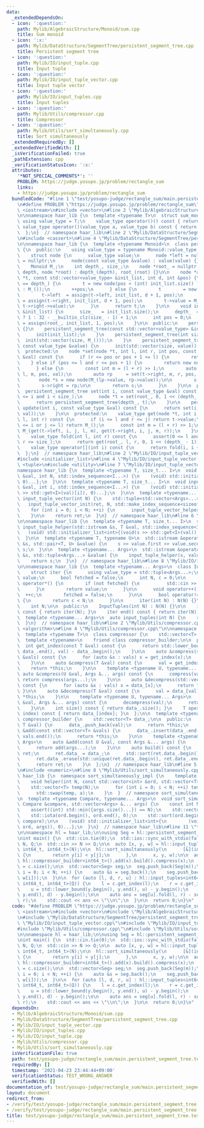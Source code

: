 ```yaml
---
data:
  _extendedDependsOn:
  - icon: ':question:'
    path: Mylib/AlgebraicStructure/Monoid/sum.cpp
    title: Sum monoid
  - icon: ':x:'
    path: Mylib/DataStructure/SegmentTree/persistent_segment_tree.cpp
    title: Persistent segment tree
  - icon: ':question:'
    path: Mylib/IO/input_tuple.cpp
    title: Input tuple
  - icon: ':question:'
    path: Mylib/IO/input_tuple_vector.cpp
    title: Input tuple vector
  - icon: ':question:'
    path: Mylib/IO/input_tuples.cpp
    title: Input tuples
  - icon: ':question:'
    path: Mylib/Utils/compressor.cpp
    title: Compressor
  - icon: ':question:'
    path: Mylib/Utils/sort_simultaneously.cpp
    title: Sort simultaneously
  _extendedRequiredBy: []
  _extendedVerifiedWith: []
  _isVerificationFailed: true
  _pathExtension: cpp
  _verificationStatusIcon: ':x:'
  attributes:
    '*NOT_SPECIAL_COMMENTS*': ''
    PROBLEM: https://judge.yosupo.jp/problem/rectangle_sum
    links:
    - https://judge.yosupo.jp/problem/rectangle_sum
  bundledCode: "#line 1 \"test/yosupo-judge/rectangle_sum/main.persistent_segment_tree.test.cpp\"\
    \n#define PROBLEM \"https://judge.yosupo.jp/problem/rectangle_sum\"\n\n#include\
    \ <iostream>\n#include <vector>\n#line 2 \"Mylib/AlgebraicStructure/Monoid/sum.cpp\"\
    \n\nnamespace haar_lib {\n  template <typename T>\n  struct sum_monoid {\n   \
    \ using value_type = T;\n    value_type operator()() const { return 0; }\n   \
    \ value_type operator()(value_type a, value_type b) const { return a + b; }\n\
    \  };\n}  // namespace haar_lib\n#line 2 \"Mylib/DataStructure/SegmentTree/persistent_segment_tree.cpp\"\
    \n#include <cassert>\n#line 4 \"Mylib/DataStructure/SegmentTree/persistent_segment_tree.cpp\"\
    \n\nnamespace haar_lib {\n  template <typename Monoid>\n  class persistent_segment_tree\
    \ {\n  public:\n    using value_type = typename Monoid::value_type;\n\n  private:\n\
    \    struct node {\n      value_type value;\n      node *left = nullptr, *right\
    \ = nullptr;\n      node(const value_type &value) : value(value) {}\n    };\n\n\
    \    Monoid M_;\n    int depth_, size_;\n    node *root_ = nullptr;\n\n    persistent_segment_tree(int\
    \ depth, node *root) : depth_(depth), root_(root) {}\n\n    node *assign(node\
    \ *t, const std::vector<value_type> &init_list, int d, int &pos) {\n      if (d\
    \ == depth_) {\n        t = new node(pos < (int) init_list.size() ? init_list[pos]\
    \ : M_());\n        ++pos;\n      } else {\n        t        = new node(M_());\n\
    \        t->left  = assign(t->left, init_list, d + 1, pos);\n        t->right\
    \ = assign(t->right, init_list, d + 1, pos);\n        t->value = M_(t->left->value,\
    \ t->right->value);\n      }\n      return t;\n    }\n\n    void init(const std::vector<value_type>\
    \ &init_list) {\n      size_   = init_list.size();\n      depth_  = size_ == 1\
    \ ? 1 : 32 - __builtin_clz(size_ - 1) + 1;\n      int pos = 0;\n      root_  \
    \ = assign(root_, init_list, 1, pos);\n    }\n\n  public:\n    persistent_segment_tree()\
    \ {}\n    persistent_segment_tree(const std::vector<value_type> &init_list) {\n\
    \      init(init_list);\n    }\n    persistent_segment_tree(int size) {\n    \
    \  init(std::vector(size, M_()));\n    }\n    persistent_segment_tree(int size,\
    \ const value_type &value) {\n      init(std::vector(size, value));\n    }\n\n\
    \  protected:\n    node *set(node *t, int l, int r, int pos, const value_type\
    \ &val) const {\n      if (r <= pos or pos + 1 <= l) {\n        return t;\n  \
    \    } else if (pos <= l and r <= pos + 1) {\n        return new node(val);\n\
    \      } else {\n        const int m = (l + r) >> 1;\n        auto lp     = set(t->left,\
    \ l, m, pos, val);\n        auto rp     = set(t->right, m, r, pos, val);\n\n \
    \       node *s = new node(M_(lp->value, rp->value));\n\n        s->left  = lp;\n\
    \        s->right = rp;\n\n        return s;\n      }\n    }\n\n  public:\n  \
    \  persistent_segment_tree set(int i, const value_type &val) const {\n      assert(0\
    \ <= i and i < size_);\n      node *t = set(root_, 0, 1 << (depth_ - 1), i, val);\n\
    \      return persistent_segment_tree(depth_, t);\n    }\n\n    persistent_segment_tree\
    \ update(int i, const value_type &val) const {\n      return set(i, M_((*this)[i],\
    \ val));\n    }\n\n  protected:\n    value_type get(node *t, int i, int j, int\
    \ l, int r) const {\n      if (i <= l and r <= j) return t->value;\n      if (r\
    \ <= i or j <= l) return M_();\n      const int m = (l + r) >> 1;\n      return\
    \ M_(get(t->left, i, j, l, m), get(t->right, i, j, m, r));\n    }\n\n  public:\n\
    \    value_type fold(int l, int r) const {\n      assert(0 <= l and l <= r and\
    \ r <= size_);\n      return get(root_, l, r, 0, 1 << (depth_ - 1));\n    }\n\n\
    \    value_type operator[](int i) const {\n      return fold(i, i + 1);\n    }\n\
    \  };\n}  // namespace haar_lib\n#line 2 \"Mylib/IO/input_tuple_vector.cpp\"\n\
    #include <initializer_list>\n#line 4 \"Mylib/IO/input_tuple_vector.cpp\"\n#include\
    \ <tuple>\n#include <utility>\n#line 7 \"Mylib/IO/input_tuple_vector.cpp\"\n\n\
    namespace haar_lib {\n  template <typename T, size_t... I>\n  void input_tuple_vector_init(T\
    \ &val, int N, std::index_sequence<I...>) {\n    (void) std::initializer_list<int>{(void(std::get<I>(val).resize(N)),\
    \ 0)...};\n  }\n\n  template <typename T, size_t... I>\n  void input_tuple_vector_helper(T\
    \ &val, int i, std::index_sequence<I...>) {\n    (void) std::initializer_list<int>{(void(std::cin\
    \ >> std::get<I>(val)[i]), 0)...};\n  }\n\n  template <typename... Args>\n  auto\
    \ input_tuple_vector(int N) {\n    std::tuple<std::vector<Args>...> ret;\n\n \
    \   input_tuple_vector_init(ret, N, std::make_index_sequence<sizeof...(Args)>());\n\
    \    for (int i = 0; i < N; ++i) {\n      input_tuple_vector_helper(ret, i, std::make_index_sequence<sizeof...(Args)>());\n\
    \    }\n\n    return ret;\n  }\n}  // namespace haar_lib\n#line 6 \"Mylib/IO/input_tuple.cpp\"\
    \n\nnamespace haar_lib {\n  template <typename T, size_t... I>\n  static void\
    \ input_tuple_helper(std::istream &s, T &val, std::index_sequence<I...>) {\n \
    \   (void) std::initializer_list<int>{(void(s >> std::get<I>(val)), 0)...};\n\
    \  }\n\n  template <typename T, typename U>\n  std::istream &operator>>(std::istream\
    \ &s, std::pair<T, U> &value) {\n    s >> value.first >> value.second;\n    return\
    \ s;\n  }\n\n  template <typename... Args>\n  std::istream &operator>>(std::istream\
    \ &s, std::tuple<Args...> &value) {\n    input_tuple_helper(s, value, std::make_index_sequence<sizeof...(Args)>());\n\
    \    return s;\n  }\n}  // namespace haar_lib\n#line 8 \"Mylib/IO/input_tuples.cpp\"\
    \n\nnamespace haar_lib {\n  template <typename... Args>\n  class InputTuples {\n\
    \    struct iter {\n      using value_type = std::tuple<Args...>;\n      value_type\
    \ value;\n      bool fetched = false;\n      int N, c = 0;\n\n      value_type\
    \ operator*() {\n        if (not fetched) {\n          std::cin >> value;\n  \
    \      }\n        return value;\n      }\n\n      void operator++() {\n      \
    \  ++c;\n        fetched = false;\n      }\n\n      bool operator!=(iter &) const\
    \ {\n        return c < N;\n      }\n\n      iter(int N) : N(N) {}\n    };\n\n\
    \    int N;\n\n  public:\n    InputTuples(int N) : N(N) {}\n\n    iter begin()\
    \ const { return iter(N); }\n    iter end() const { return iter(N); }\n  };\n\n\
    \  template <typename... Args>\n  auto input_tuples(int N) {\n    return InputTuples<Args...>(N);\n\
    \  }\n}  // namespace haar_lib\n#line 2 \"Mylib/Utils/compressor.cpp\"\n#include\
    \ <algorithm>\n#line 4 \"Mylib/Utils/compressor.cpp\"\n\nnamespace haar_lib {\n\
    \  template <typename T>\n  class compressor {\n    std::vector<T> data_;\n  \
    \  template <typename>\n    friend class compressor_builder;\n\n  public:\n  \
    \  int get_index(const T &val) const {\n      return std::lower_bound(data_.begin(),\
    \ data_.end(), val) - data_.begin();\n    }\n\n    auto &compress(std::vector<T>\
    \ &vals) const {\n      for (auto &x : vals) x = get_index(x);\n      return *this;\n\
    \    }\n\n    auto &compress(T &val) const {\n      val = get_index(val);\n  \
    \    return *this;\n    }\n\n    template <typename U, typename... Args>\n   \
    \ auto &compress(U &val, Args &... args) const {\n      compress(val);\n     \
    \ return compress(args...);\n    }\n\n    auto &decompress(std::vector<T> &vals)\
    \ const {\n      for (auto &x : vals) x = data_[x];\n      return *this;\n   \
    \ }\n\n    auto &decompress(T &val) const {\n      val = data_[val];\n      return\
    \ *this;\n    }\n\n    template <typename U, typename... Args>\n    auto &decompress(U\
    \ &val, Args &... args) const {\n      decompress(val);\n      return decompress(args...);\n\
    \    }\n\n    int size() const { return data_.size(); }\n    T operator[](int\
    \ index) const { return data_[index]; }\n  };\n\n  template <typename T>\n  class\
    \ compressor_builder {\n    std::vector<T> data_;\n\n  public:\n    auto &add(const\
    \ T &val) {\n      data_.push_back(val);\n      return *this;\n    }\n\n    auto\
    \ &add(const std::vector<T> &vals) {\n      data_.insert(data_.end(), vals.begin(),\
    \ vals.end());\n      return *this;\n    }\n\n    template <typename U, typename...\
    \ Args>\n    auto &add(const U &val, const Args &... args) {\n      add(val);\n\
    \      return add(args...);\n    }\n\n    auto build() const {\n      compressor<T>\
    \ ret;\n      ret.data_ = data_;\n      std::sort(ret.data_.begin(), ret.data_.end());\n\
    \      ret.data_.erase(std::unique(ret.data_.begin(), ret.data_.end()), ret.data_.end());\n\
    \      return ret;\n    }\n  };\n}  // namespace haar_lib\n#line 5 \"Mylib/Utils/sort_simultaneously.cpp\"\
    \n#include <numeric>\n#line 8 \"Mylib/Utils/sort_simultaneously.cpp\"\n\nnamespace\
    \ haar_lib {\n  namespace sort_simultaneously_impl {\n    template <typename T>\n\
    \    void helper(int N, const std::vector<int> &ord, std::vector<T> &a) {\n  \
    \    std::vector<T> temp(N);\n      for (int i = 0; i < N; ++i) temp[i] = a[ord[i]];\n\
    \      std::swap(temp, a);\n    }\n  }  // namespace sort_simultaneously_impl\n\
    \n  template <typename Compare, typename... Args>\n  void sort_simultaneously(const\
    \ Compare &compare, std::vector<Args> &... args) {\n    const int N = std::max({args.size()...});\n\
    \    assert((int) std::min({args.size()...}) == N);\n    std::vector<int> ord(N);\n\
    \    std::iota(ord.begin(), ord.end(), 0);\n    std::sort(ord.begin(), ord.end(),\
    \ compare);\n\n    (void) std::initializer_list<int>{\n        (void(sort_simultaneously_impl::helper(N,\
    \ ord, args)), 0)...};\n  }\n}  // namespace haar_lib\n#line 11 \"test/yosupo-judge/rectangle_sum/main.persistent_segment_tree.test.cpp\"\
    \n\nnamespace hl = haar_lib;\n\nusing Seg = hl::persistent_segment_tree<hl::sum_monoid<int64_t>>;\n\
    \nint main() {\n  std::cin.tie(0);\n  std::ios::sync_with_stdio(false);\n\n  int\
    \ N, Q;\n  std::cin >> N >> Q;\n\n  auto [x, y, w] = hl::input_tuple_vector<int64_t,\
    \ int64_t, int64_t>(N);\n\n  hl::sort_simultaneously(\n      [&](int i, int j)\
    \ {\n        return y[i] < y[j];\n      },\n      x, y, w);\n\n  auto c      =\
    \ hl::compressor_builder<int64_t>().add(x).build().compress(x);\n  const int m\
    \ = c.size();\n\n  std::vector<Seg> seg;\n  seg.push_back(Seg(m));\n\n  for (int\
    \ i = 0; i < N; ++i) {\n    auto &s = seg.back();\n    seg.push_back(s.update(x[i],\
    \ w[i]));\n  }\n\n  for (auto [l, d, r, u] : hl::input_tuples<int64_t, int64_t,\
    \ int64_t, int64_t>(Q)) {\n    l = c.get_index(l);\n    r = c.get_index(r);\n\n\
    \    u = std::lower_bound(y.begin(), y.end(), u) - y.begin();\n    d = std::lower_bound(y.begin(),\
    \ y.end(), d) - y.begin();\n\n    auto ans = seg[u].fold(l, r) - seg[d].fold(l,\
    \ r);\n    std::cout << ans << \"\\n\";\n  }\n\n  return 0;\n}\n"
  code: "#define PROBLEM \"https://judge.yosupo.jp/problem/rectangle_sum\"\n\n#include\
    \ <iostream>\n#include <vector>\n#include \"Mylib/AlgebraicStructure/Monoid/sum.cpp\"\
    \n#include \"Mylib/DataStructure/SegmentTree/persistent_segment_tree.cpp\"\n#include\
    \ \"Mylib/IO/input_tuple_vector.cpp\"\n#include \"Mylib/IO/input_tuples.cpp\"\n\
    #include \"Mylib/Utils/compressor.cpp\"\n#include \"Mylib/Utils/sort_simultaneously.cpp\"\
    \n\nnamespace hl = haar_lib;\n\nusing Seg = hl::persistent_segment_tree<hl::sum_monoid<int64_t>>;\n\
    \nint main() {\n  std::cin.tie(0);\n  std::ios::sync_with_stdio(false);\n\n  int\
    \ N, Q;\n  std::cin >> N >> Q;\n\n  auto [x, y, w] = hl::input_tuple_vector<int64_t,\
    \ int64_t, int64_t>(N);\n\n  hl::sort_simultaneously(\n      [&](int i, int j)\
    \ {\n        return y[i] < y[j];\n      },\n      x, y, w);\n\n  auto c      =\
    \ hl::compressor_builder<int64_t>().add(x).build().compress(x);\n  const int m\
    \ = c.size();\n\n  std::vector<Seg> seg;\n  seg.push_back(Seg(m));\n\n  for (int\
    \ i = 0; i < N; ++i) {\n    auto &s = seg.back();\n    seg.push_back(s.update(x[i],\
    \ w[i]));\n  }\n\n  for (auto [l, d, r, u] : hl::input_tuples<int64_t, int64_t,\
    \ int64_t, int64_t>(Q)) {\n    l = c.get_index(l);\n    r = c.get_index(r);\n\n\
    \    u = std::lower_bound(y.begin(), y.end(), u) - y.begin();\n    d = std::lower_bound(y.begin(),\
    \ y.end(), d) - y.begin();\n\n    auto ans = seg[u].fold(l, r) - seg[d].fold(l,\
    \ r);\n    std::cout << ans << \"\\n\";\n  }\n\n  return 0;\n}\n"
  dependsOn:
  - Mylib/AlgebraicStructure/Monoid/sum.cpp
  - Mylib/DataStructure/SegmentTree/persistent_segment_tree.cpp
  - Mylib/IO/input_tuple_vector.cpp
  - Mylib/IO/input_tuples.cpp
  - Mylib/IO/input_tuple.cpp
  - Mylib/Utils/compressor.cpp
  - Mylib/Utils/sort_simultaneously.cpp
  isVerificationFile: true
  path: test/yosupo-judge/rectangle_sum/main.persistent_segment_tree.test.cpp
  requiredBy: []
  timestamp: '2021-04-23 23:44:44+09:00'
  verificationStatus: TEST_WRONG_ANSWER
  verifiedWith: []
documentation_of: test/yosupo-judge/rectangle_sum/main.persistent_segment_tree.test.cpp
layout: document
redirect_from:
- /verify/test/yosupo-judge/rectangle_sum/main.persistent_segment_tree.test.cpp
- /verify/test/yosupo-judge/rectangle_sum/main.persistent_segment_tree.test.cpp.html
title: test/yosupo-judge/rectangle_sum/main.persistent_segment_tree.test.cpp
---
```

